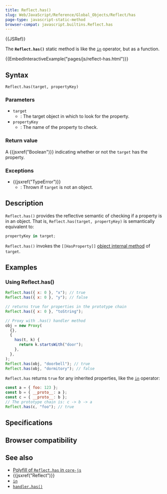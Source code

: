 ```yaml
---
title: Reflect.has()
slug: Web/JavaScript/Reference/Global_Objects/Reflect/has
page-type: javascript-static-method
browser-compat: javascript.builtins.Reflect.has
---
```


{{JSRef}}

The **`Reflect.has()`** static method is like the [`in`](/Web/JavaScript/Reference/Operators/in) operator, but
as a function.

{{EmbedInteractiveExample("pages/js/reflect-has.html")}}

## Syntax

```js-nolint
Reflect.has(target, propertyKey)
```

### Parameters

- `target`
  - : The target object in which to look for the property.
- `propertyKey`
  - : The name of the property to check.

### Return value

A {{jsxref("Boolean")}} indicating whether or not the `target` has the property.

### Exceptions

- {{jsxref("TypeError")}}
  - : Thrown if `target` is not an object.

## Description

`Reflect.has()` provides the reflective semantic of checking if a property is in an object. That is, `Reflect.has(target, propertyKey)` is semantically equivalent to:

```js
propertyKey in target;
```

`Reflect.has()` invokes the `[[HasProperty]]` [object internal method](/Web/JavaScript/Reference/Global_Objects/Proxy#object_internal_methods) of `target`.

## Examples

### Using Reflect.has()

```js
Reflect.has({ x: 0 }, "x"); // true
Reflect.has({ x: 0 }, "y"); // false

// returns true for properties in the prototype chain
Reflect.has({ x: 0 }, "toString");

// Proxy with .has() handler method
obj = new Proxy(
  {},
  {
    has(t, k) {
      return k.startsWith("door");
    },
  },
);
Reflect.has(obj, "doorbell"); // true
Reflect.has(obj, "dormitory"); // false
```

`Reflect.has` returns `true` for any inherited properties, like the [`in`](/Web/JavaScript/Reference/Operators/in) operator:

```js
const a = { foo: 123 };
const b = { __proto__: a };
const c = { __proto__: b };
// The prototype chain is: c -> b -> a
Reflect.has(c, "foo"); // true
```

## Specifications



## Browser compatibility



## See also

- [Polyfill of `Reflect.has` in `core-js`](https://github.com/zloirock/core-js#ecmascript-reflect)
- {{jsxref("Reflect")}}
- [`in`](/Web/JavaScript/Reference/Operators/in)
- [`handler.has()`](/Web/JavaScript/Reference/Global_Objects/Proxy/Proxy/has)
